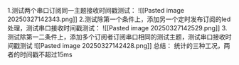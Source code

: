 

1.测试两个串口订阅同一主题接收时间戳测试：
![[Pasted image 20250327142343.png]]
2.测试除第一个条件上，添加另一个定时发布订阅的led处理，测试串口接收时间戳测试：
![[Pasted image 20250327142529.png]]
3.测试除第一二条件上，添加多个订阅者订阅串口相同的测试主题，测试串口接收时间戳测试
![[Pasted image 20250327142428.png]]
总结：
统计的三种工况，两者的时间戳不超过15ms
